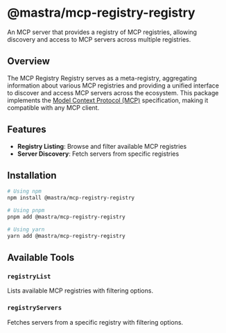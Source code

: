 # @mastra/mcp-registry-registry

An MCP server that provides a registry of MCP registries, allowing discovery and access to MCP servers across multiple registries.

## Overview

The MCP Registry Registry serves as a meta-registry, aggregating information about various MCP registries and providing a unified interface to discover and access MCP servers across the ecosystem. This package implements the [Model Context Protocol (MCP)](https://modelcontextprotocol.ai/) specification, making it compatible with any MCP client.

## Features

- **Registry Listing**: Browse and filter available MCP registries
- **Server Discovery**: Fetch servers from specific registries

## Installation

```bash
# Using npm
npm install @mastra/mcp-registry-registry

# Using pnpm
pnpm add @mastra/mcp-registry-registry

# Using yarn
yarn add @mastra/mcp-registry-registry
```

## Available Tools

### `registryList`

Lists available MCP registries with filtering options.

### `registryServers`

Fetches servers from a specific registry with filtering options.
